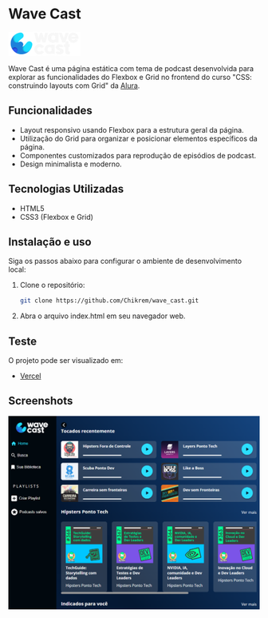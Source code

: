 # Wave Cast

![Wave Cast Logo](src/imagens/Logos/CastWave_logo.png)

Wave Cast é uma página estática com tema de podcast desenvolvida para explorar as funcionalidades do Flexbox e Grid no frontend do curso "CSS: construindo layouts com Grid" da [Alura](https://cursos.alura.com.br/course/css-construindo-layouts-com-grid).

## Funcionalidades

- Layout responsivo usando Flexbox para a estrutura geral da página.
- Utilização do Grid para organizar e posicionar elementos específicos da página.
- Componentes customizados para reprodução de episódios de podcast.
- Design minimalista e moderno.
  
## Tecnologias Utilizadas

- HTML5
- CSS3 (Flexbox e Grid)
  
## Instalação e uso

Siga os passos abaixo para configurar o ambiente de desenvolvimento local:

1. Clone o repositório:

    ```bash
    git clone https://github.com/Chikrem/wave_cast.git
    ```

2. Abra o arquivo index.html em seu navegador web.

## Teste

O projeto pode ser visualizado em:

- [Vercel](https://wave-cast-iota.vercel.app/)

## Screenshots
![Screenshot da tela inicial do WaveCast](src/imagens/img.png)


